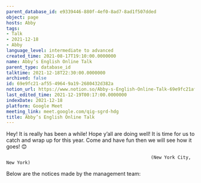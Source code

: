 ```yaml
---
parent_database_id: e9339446-880f-4ef0-8ad7-8ad1f507dded
object: page
hosts: Abby
tags:
- Talk
- 2021-12-18
- Abby
language_level: intermediate to advanced
created_time: 2021-08-17T19:10:00.0000000
name: Abby’s English Online Talk
parent_type: database_id
talktime: 2021-12-18T22:30:00.0000000
archived: false
id: 69e9fc21-af55-4964-9a19-2680432d382a
notion_url: https://www.notion.so/Abby-s-English-Online-Talk-69e9fc21af5549649a192680432d382a
last_edited_time: 2021-12-19T00:17:00.0000000
indexDate: 2021-12-18
platform: Google Meet
meeting_link: meet.google.com/qig-sgrd-hdg
title: Abby’s English Online Talk
---
```


Hey! It is really has been a while! Hope y’all are doing well! It is time for us to catch and wrap up for this year. Come and have fun then we will see how it goes! 😊



                                                          (New York City, New York)



Below are the notices made by the management team:


